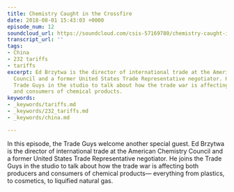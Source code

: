 ```yaml
---
title: Chemistry Caught in the Crossfire
date: 2018-08-01 15:43:03 +0000
episode_num: 12
soundcloud_url: https://soundcloud.com/csis-57169780/chemistry-caught-in-the?in=csis-57169780/sets/the-trade-guys
transcript_url: ''
tags:
- China
- 232 tariffs
- tariffs
excerpt: Ed Brzytwa is the director of international trade at the American Chemistry
  Council and a former United States Trade Representative negotiator. He joins the
  Trade Guys in the studio to talk about how the trade war is affecting both producers
  and consumers of chemical products.
keywords:
- _keywords/tariffs.md
- _keywords/232_tariffs.md
- _keywords/china.md

---
```

In this episode, the Trade Guys welcome another special guest. Ed Brzytwa is the director of international trade at the American Chemistry Council and a former United States Trade Representative negotiator. He joins the Trade Guys in the studio to talk about how the trade war is affecting both producers and consumers of chemical products— everything from plastics, to cosmetics, to liquified natural gas.